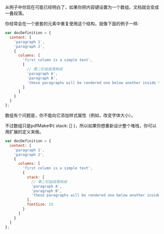 从例子中你现在可能已经明白了，如果你把内容键设置为一个数组，文档就会变成一叠段落。

你经常会在一个嵌套的元素中重复使用这个结构，就像下面的例子一样:

```javascript
var docDefinition = {
  content: [
    'paragraph 1',
    'paragraph 2',
    {
      columns: [
        'first column is a simple text',
        [
          // 第二栏由段落构成
          'paragraph A',
          'paragraph B',
          'these paragraphs will be rendered one below another inside the column'
        ]
      ]
    }
  ]
};
```

数组有个问题是，你不能向它添加样式属性（例如，改变字体大小）。

不过数组只是pdfMake中{ stack: [] }，所以如果你想重新设计整个堆栈，你可以用扩展的定义来做。

```javascript
var docDefinition = {
  content: [
    'paragraph 1',
    'paragraph 2',
    {
      columns: [
        'first column is a simple text',
        {
          stack: [
            // 第二栏由段落构成
            'paragraph A',
            'paragraph B',
            'these paragraphs will be rendered one below another inside the column'
          ],
          fontSize: 15
        }
      ]
    }
  ]
};
```